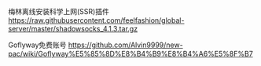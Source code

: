 
梅林离线安装科学上网(SSR)插件
https://raw.githubusercontent.com/feelfashion/global-server/master/shadowsocks_4.1.3.tar.gz

Goflyway免费账号
https://github.com/Alvin9999/new-pac/wiki/Goflyway%E5%85%8D%E8%B4%B9%E8%B4%A6%E5%8F%B7







